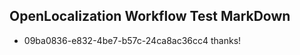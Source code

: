 ## OpenLocalization Workflow Test MarkDown
* 09ba0836-e832-4be7-b57c-24ca8ac36cc4 thanks!

<!--HONumber=Jul16_HO5-->


